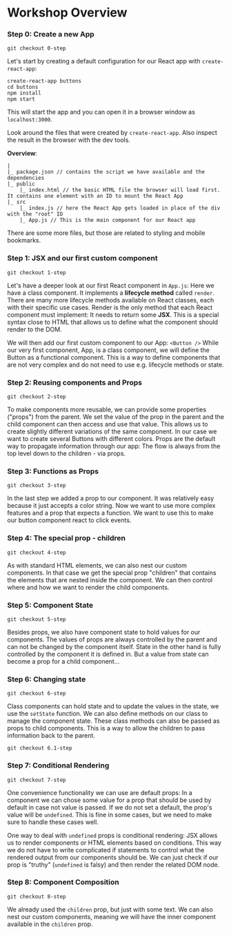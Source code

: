 # Workshop Overview

### Step 0: Create a new App

```
git checkout 0-step
```

Let's start by creating a default configuration for our React app with `create-react-app`:

```
create-react-app buttons
cd buttons
npm install
npm start
```
This will start the app and you can open it in a browser window as `localhost:3000`.

Look around the files that were created by `create-react-app`.
Also inspect the result in the browser with the dev tools.

**Overview**:
```
|
|_ package.json // contains the script we have available and the dependencies
|_ public
    |_ index.html // the basic HTML file the browser will load first. It contains one element with an ID to mount the React App
|_ src
    |_ index.js // here the React App gets loaded in place of the div with the "root" ID
    |_ App.js // This is the main component for our React app
```
There are some more files, but those are related to styling and mobile bookmarks.


### Step 1: JSX and our first custom component

```
git checkout 1-step
```

Let's have a deeper look at our first React component in `App.js`:
Here we have a class component.
It implements a **lifecycle method** called `render`.
There are many more lifecycle methods available on React classes, each with their specific use cases.
Render is the only method that each React component must implement: It needs to return some **JSX**.
This is a special syntax close to HTML that allows us to define what the component should render to the DOM.


We will then add our first custom component to our App:
`<Button />`
While our very first component, App, is a class component, we will define the Button as a functional component.
This is a way to define components that are not very complex and do not need to use e.g. lifecycle methods or state.

### Step 2: Reusing components and Props

```
git checkout 2-step
```

To make components more reusable, we can provide some properties ("props") from the parent.
We set the value of the prop in the parent and the child component can then access and use that value.
This allows us to create slightly different variations of the same component.
In our case we want to create several Buttons with different colors.
Props are the default way to propagate information through our app:
The flow is always from the top level down to the children - via props.

### Step 3: Functions as Props

```
git checkout 3-step
```

In the last step we added a prop to our component.
It was relatively easy because it just accepts a color string.
Now we want to use more complex features and a prop that expects a function.
We want to use this to make our button component react to click events.

### Step 4: The special prop - children

```
git checkout 4-step
```

As with standard HTML elements, we can also nest our custom components.
In that case we get the special prop "children" that contains the elements that are nested inside the component.
We can then control where and how we want to render the child components.

### Step 5: Component State

```
git checkout 5-step
```

Besides props, we also have component state to hold values for our components.
The values of props are always controlled by the parent and can not be changed by the component itself.
State in the other hand is fully controlled by the component it is defined in.
But a value from state can become a prop for a child component...


### Step 6: Changing state

```
git checkout 6-step
```

Class components can hold state and to update the values in the state, we use the `setState` function.
We can also define methods on our class to manage the component state.
These class methods can also be passed as props to child components.
This is a way to allow the children to pass information back to the parent.

```
git checkout 6.1-step
```

### Step 7: Conditional Rendering

```
git checkout 7-step
```

One convenience functionality we can use are default props:
In a component we can chose some value for a prop that should be used by default in case not value is passed.
If we do not set a default, the prop's value will be `undefined`. This is fine in some cases, but we need to make sure to handle these cases well.

One way to deal with `undefined` props is conditional rendering:
JSX allows us to render components or HTML elements based on conditions.
This way we do not have to write complicated if statements to control what the rendered output from our components should be.
We can just check if our prop is "truthy" (`undefined` is falsy) and then render the related DOM node.



### Step 8: Component Composition

```
git checkout 8-step
```

We already used the `children` prop, but just with some text.
We can also nest our custom components, meaning we will have the inner component available in the `children` prop.


